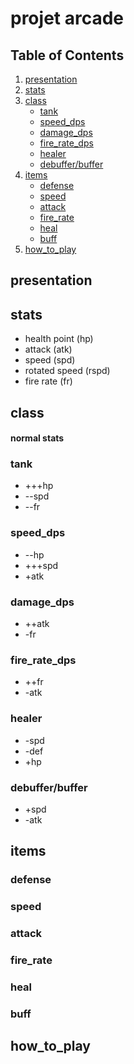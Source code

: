 # projet arcade
## Table of Contents
1. [presentation](#presentation)
2. [stats](#stats)
3. [class](#class)
    - [tank](#tank)
    - [speed_dps](#speed_dps)
    - [damage_dps](#damage_dps)
    - [fire_rate_dps](#fire_rate_dps)
    - [healer](#healer)
    - [debuffer/buffer](#debuffer/buffer)
4. [items](#items)
    - [defense](#defense)
    - [speed](#speed)
    - [attack](#attack)
    - [fire_rate](#fire_rate)
    - [heal](#heal)
    - [buff](#buff)
5. [how_to_play](#how_to_play)
## presentation
## stats
- health point (hp)
- attack (atk)
- speed (spd)
- rotated speed (rspd)
- fire rate (fr)

## class
#### normal stats
### tank
- +++hp
- --spd
- --fr
### speed_dps
- --hp
- +++spd
- +atk
### damage_dps
- ++atk
- -fr
### fire_rate_dps
- ++fr 
- -atk
### healer
- -spd 
- -def 
- +hp 
### debuffer/buffer 
- +spd
- -atk

## items
### defense
### speed
### attack
### fire_rate
### heal
### buff
## how_to_play

